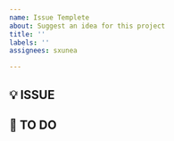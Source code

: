 ```yaml
---
name: Issue Templete
about: Suggest an idea for this project
title: ''
labels: ''
assignees: sxunea

---
```


## 💡 ISSUE


## 📌 TO DO
